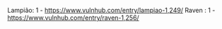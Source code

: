 Lampião: 1 - https://www.vulnhub.com/entry/lampiao-1,249/
Raven : 1  - https://www.vulnhub.com/entry/raven-1,256/

